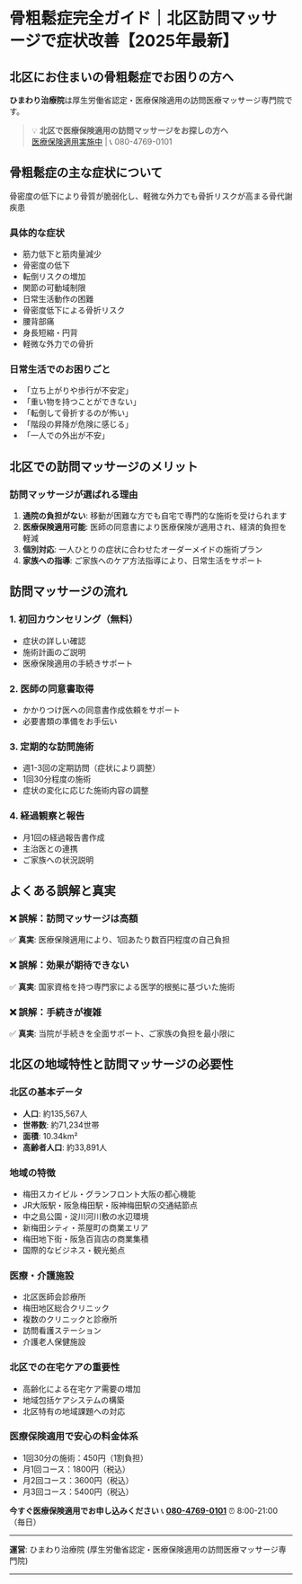 
# 骨粗鬆症完全ガイド｜北区訪問マッサージで症状改善【2025年最新】

## 北区にお住まいの骨粗鬆症でお困りの方へ

**ひまわり治療院**は厚生労働省認定・医療保険適用の訪問医療マッサージ専門院です。

> 💡 **北区で医療保険適用の訪問マッサージをお探しの方へ**  
> [医療保険適用実施中](https://peraichi.com/landing_pages/view/himawari-massage) | 📞 080-4769-0101

## 骨粗鬆症の主な症状について

骨密度の低下により骨質が脆弱化し、軽微な外力でも骨折リスクが高まる骨代謝疾患

### 具体的な症状
- 筋力低下と筋肉量減少
- 骨密度の低下
- 転倒リスクの増加
- 関節の可動域制限
- 日常生活動作の困難
- 骨密度低下による骨折リスク
- 腰背部痛
- 身長短縮・円背
- 軽微な外力での骨折

### 日常生活でのお困りごと
- 「立ち上がりや歩行が不安定」
- 「重い物を持つことができない」
- 「転倒して骨折するのが怖い」
- 「階段の昇降が危険に感じる」
- 「一人での外出が不安」

## 北区での訪問マッサージのメリット

### 訪問マッサージが選ばれる理由
1. **通院の負担がない**: 移動が困難な方でも自宅で専門的な施術を受けられます
2. **医療保険適用可能**: 医師の同意書により医療保険が適用され、経済的負担を軽減
3. **個別対応**: 一人ひとりの症状に合わせたオーダーメイドの施術プラン
4. **家族への指導**: ご家族へのケア方法指導により、日常生活をサポート

## 訪問マッサージの流れ

### 1. 初回カウンセリング（無料）
- 症状の詳しい確認
- 施術計画のご説明
- 医療保険適用の手続きサポート

### 2. 医師の同意書取得
- かかりつけ医への同意書作成依頼をサポート
- 必要書類の準備をお手伝い

### 3. 定期的な訪問施術
- 週1-3回の定期訪問（症状により調整）
- 1回30分程度の施術
- 症状の変化に応じた施術内容の調整

### 4. 経過観察と報告
- 月1回の経過報告書作成
- 主治医との連携
- ご家族への状況説明

## よくある誤解と真実

### ❌ 誤解：訪問マッサージは高額
✅ **真実**: 医療保険適用により、1回あたり数百円程度の自己負担

### ❌ 誤解：効果が期待できない
✅ **真実**: 国家資格を持つ専門家による医学的根拠に基づいた施術

### ❌ 誤解：手続きが複雑
✅ **真実**: 当院が手続きを全面サポート、ご家族の負担を最小限に

## 北区の地域特性と訪問マッサージの必要性

### 北区の基本データ
- **人口**: 約135,567人
- **世帯数**: 約71,234世帯
- **面積**: 10.34km²
- **高齢者人口**: 約33,891人

### 地域の特徴
- 梅田スカイビル・グランフロント大阪の都心機能
- JR大阪駅・阪急梅田駅・阪神梅田駅の交通結節点
- 中之島公園・淀川河川敷の水辺環境
- 新梅田シティ・茶屋町の商業エリア
- 梅田地下街・阪急百貨店の商業集積
- 国際的なビジネス・観光拠点

### 医療・介護施設
- 北区医師会診療所
- 梅田地区総合クリニック
- 複数のクリニックと診療所
- 訪問看護ステーション
- 介護老人保健施設

### 北区での在宅ケアの重要性
- 高齢化による在宅ケア需要の増加
- 地域包括ケアシステムの構築
- 北区特有の地域課題への対応

### 医療保険適用で安心の料金体系
- 1回30分の施術：450円（1割負担）
- 月1回コース：1800円（税込）
- 月2回コース：3600円（税込）
- 月3回コース：5400円（税込）

**今すぐ医療保険適用でお申し込みください**
📞 **[080-4769-0101](tel:080-4769-0101)**
⏰ 8:00-21:00（毎日）

---
**運営**: ひまわり治療院 (厚生労働省認定・医療保険適用の訪問医療マッサージ専門院)


----------------------------------------
